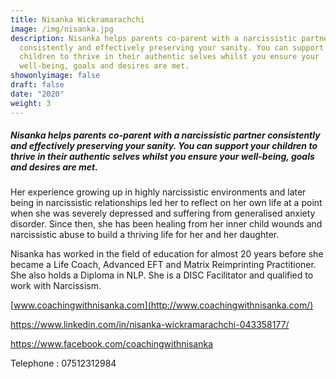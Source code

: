 ```yaml
---
title: Nisanka Wickramarachchi
image: /img/nisanka.jpg
description: Nisanka helps parents co-parent with a narcissistic partner
  consistently and effectively preserving your sanity. You can support your
  children to thrive in their authentic selves whilst you ensure your
  well-being, goals and desires are met.
showonlyimage: false
draft: false
date: "2020"
weight: 3
---
```

<!--StartFragment-->

##### Nisanka helps parents co-parent with a narcissistic partner consistently and effectively preserving your sanity. You can support your children to thrive in their authentic selves whilst you ensure your well-being, goals and desires are met.

Her experience growing up in highly narcissistic environments and later being in narcissistic relationships led her to reflect on her own life at a point when she was severely depressed and suffering from generalised anxiety disorder. Since then, she has been healing from her inner child wounds and narcissistic abuse to build a thriving life for her and her daughter.

Nisanka has worked in the field of education for almost 20 years before she became a Life Coach, Advanced EFT and Matrix Reimprinting Practitioner. She also holds a Diploma in NLP. She is a DISC Facilitator and qualified to work with Narcissism.

[www.coachingwithnisanka.com](http://www.coachingwithnisanka.com/)

<https://www.linkedin.com/in/nisanka-wickramarachchi-043358177/>

<https://www.facebook.com/coachingwithnisanka>

Telephone : 07512312984

<!--EndFragment-->